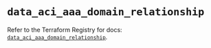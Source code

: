# `data_aci_aaa_domain_relationship`

Refer to the Terraform Registry for docs: [`data_aci_aaa_domain_relationship`](https://registry.terraform.io/providers/ciscodevnet/aci/2.17.0/docs/data-sources/aaa_domain_relationship).
